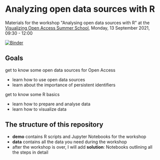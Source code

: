 # Analyzing open data sources with R
Materials for the workshop "Analysing open data sources with R" at the [Visualizing Open Access Summer School](https://uclab.fh-potsdam.de/visoa/), Monday, 13 September 2021, 09:30 - 12:00

[![Binder](https://mybinder.org/badge_logo.svg)](https://mybinder.org/v2/gh/dorothearrr/visOA/HEAD)

## Goals
get to know some open data sources for Open Access
- learn how to use open data sources
- learn about the importance of persistent identifiers

get to know some R basics
- learn how to prepare and analyse data
- learn how to visualize data


## The structure of this repository
- **demo** contains R scripts and Jupyter Notebooks for the workshop
- **data** contains all the data you need during the workshop
- after the workshop is over, I will add **solution**: Notebooks outlining all the steps in detail
